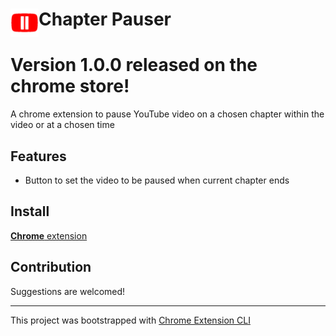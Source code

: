 # <img src="public/icons/icon_48.png" width="45" align="left"> Chapter Pauser

# Version 1.0.0 released on the chrome store!

A chrome extension to pause YouTube video on a chosen chapter within the video or at a chosen time

## Features

- Button to set the video to be paused when current chapter ends

<!-- ## Future features

- Allowing users to set a timer, and choose what chapter they want to pause after. -->

## Install

[**Chrome** extension](https://chrome.google.com/webstore/detail/youtube-chapter-pauser/igaciglbekobidklgklaejjkoefpcdgf)

## Contribution

Suggestions are welcomed!

---

This project was bootstrapped with [Chrome Extension CLI](https://github.com/dutiyesh/chrome-extension-cli)

